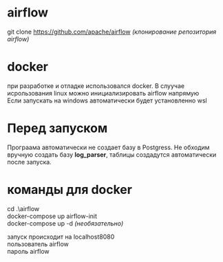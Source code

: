 # airflow
git clone https://github.com/apache/airflow _(клонирование репозитория airflow)_

# docker
при разработке и отладке использовался docker. В слуучае исрользования linux можно инициализировать airflow напрямую\
Если запускать на windows автоматически будет установленно wsl 

# Перед запуском 
Програама автоматически не создает базу в Postgress. Не обходим вручную создать базу **log_parser**, таблицы создадутся автоматически после запуска.

# команды для docker
cd .\airflow\
docker-compose up airflow-init \
docker-compose up -d _(необязательно)_

запуск происходит на localhost8080\
пользователь airflow\
пароль airflow
